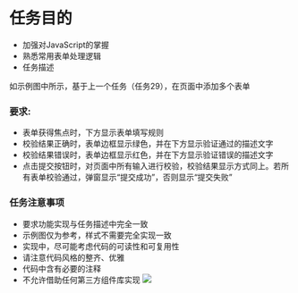 任务目的
=====
  * 加强对JavaScript的掌握
  * 熟悉常用表单处理逻辑
  * 任务描述

  如示例图中所示，基于上一个任务（任务29），在页面中添加多个表单
### 要求:
  * 表单获得焦点时，下方显示表单填写规则
  * 校验结果正确时，表单边框显示绿色，并在下方显示验证通过的描述文字
  * 校验结果错误时，表单边框显示红色，并在下方显示验证错误的描述文字
  * 点击提交按钮时，对页面中所有输入进行校验，校验结果显示方式同上。若所有表单校验通过，弹窗显示“提交成功”，否则显示“提交失败”

### 任务注意事项

  * 要求功能实现与任务描述中完全一致
  * 示例图仅为参考，样式不需要完全实现一致
  * 实现中，尽可能考虑代码的可读性和可复用性
  * 请注意代码风格的整齐、优雅
  * 代码中含有必要的注释
  * 不允许借助任何第三方组件库实现
![](http://7xrp04.com1.z0.glb.clouddn.com/task_2_30_1.jpg)
